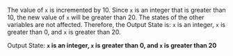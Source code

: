The value of `x` is incremented by 10. Since `x` is an integer that is greater than 10, the new value of `x` will be greater than 20. The states of the other variables are not affected. Therefore, the Output State is: `x` is an integer, `x` is greater than 0, and `x` is greater than 20.

Output State: **`x` is an integer, `x` is greater than 0, and `x` is greater than 20**